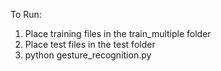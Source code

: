To Run:
1. Place training files in the train_multiple folder 
2. Place test files in the test folder
3. python gesture_recognition.py
